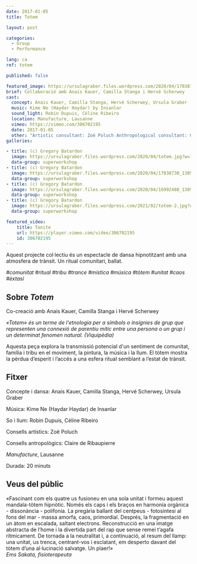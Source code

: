 ```yaml
---
date: 2017-01-05
title: Totem

layout: post

categories:
  - Group
  - Performance

lang: ca
ref: totem

published: false

featured_image: https://ursulagraber.files.wordpress.com/2020/04/17038757_1309926282406530_5896639958045333217_o.jpg?w=500&fit=crop
brief: Collaboració amb Anais Kauer, Camilla Stanga i Hervé Scherwey
cast:
  concept: Anais Kauer, Camilla Stanga, Hervé Scherwey, Ursula Graber
  music: Kime Ne (Haydar Haydar) by Insanlar
  sound_light: Robin Dupuis, Céline Ribeiro
  location: Manufacture, Lausanne
  vimeo: https://vimeo.com/306702195
  date: 2017-01-05
  other: "Artistic consultant: Zoë Poluch Anthropological consultant: Claire de Ribaupierre"
galleries:

- title: (c) Gregory Batardon
  image: https://ursulagraber.files.wordpress.com/2020/04/totem.jpg?w=1024&fit=crop
  data-group: superworkshop
- title: (c) Gregory Batardon
  image: https://ursulagraber.files.wordpress.com/2020/04/17038730_1309926322406526_3742290833211252186_o.jpg?w=1024&fit=crop
  data-group: superworkshop
- title: (c) Gregory Batardon
  image: https://ursulagraber.files.wordpress.com/2020/04/16992488_1309926459073179_8615874270323999413_o.jpg?w=2000&fit=crop
  data-group: superworkshop
- title: (c) Gregory Batardon
  image: https://ursulagraber.files.wordpress.com/2021/02/totem-2.jpg?w=2000&fit=crop
  data-group: superworkshop

featured_video:
    title: Tonite
    url: https://player.vimeo.com/video/306702195
    id: 306702195
---
```



<!-- [![Totem](https://i.vimeocdn.com/video/746500438_640.jpg)](https://player.vimeo.com/video/306702195) -->

Aquest projecte col·lectiu és un espectacle de dansa hipnotitzant amb una atmosfera de trànsit. Un ritual comunitari, ballat.

*#comunitat #ritual #tribu #trance #mística #música #tòtem #unitat #caos #èxtasi*

<!--plop-->

## Sobre *Totem*

Co-creació amb Anais Kauer, Camilla Stanga i Hervé Scherwey

<i>«Totem» és un terme de l'etnologia per a símbols o insígnies de grup que representen una connexió de parentiu mític entre una persona o un grup i un determinat fenomen natural. (Viquipèdia) </i>

Aquesta peça explora la transmissió potencial d'un sentiment de comunitat, família i tribu  en el moviment, la pintura, la música i la llum. El tòtem mostra la pèrdua d’esperit i l’accés a una esfera ritual semblant a l’estat de trànsit.

<!--plop-->

## Fitxer


Concepte i dansa: Anais Kauer, Camilla Stanga, Hervé Scherwey, Ursula Graber

Música: Kime Ne (Haydar Haydar) de Insanlar

So i llum: Robin Dupuis, Céline Ribeiro

Consells artístics: Zoë Poluch

Consells antropològics: Claire de Ribaupierre

<i>Manufacture</i>, Lausanne

Durada: 20 minuts

## Veus del públic

«Fascinant com els quatre us fusioneu en una sola unitat i formeu aquest mandala-tòtem hipnòtic. Només els caps i els braços en harmonia orgànica - dissonància - polifonia. La pregària ballant del centpeus - fotosíntesi al fons del mar - massa amorfa, caos, primordial. Després, la fragmentació en un àtom en escalada, saltant electrons. Reconstrucció en una imatge abstracta de l’home i la divertida part del rap que sense remei t’agafa rítmicament. De tornada a la neutralitat i, a continuació, al resum del llamp: una unitat, us trenca, centrant-vos i esclatant, em desperto davant del tòtem d’una al·lucinació salvatge. Un plaer!»
<br>
<i>Ems Sakata, fisioterapeuta</i>
